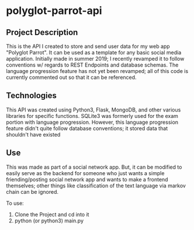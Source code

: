 # polyglot-parrot-api

## Project Description

This is the API I created to store and send user data for my web app "Polyglot Parrot". It can be used as a template for any basic social media application. Initially made in summer 2019; I recently revamped it to follow conventions w/ regards to REST Endpoints and database schemas. The language progression feature has not yet been revamped; all of this code is currently commented out so that it can be referenced.

## Technologies

This API was created using Python3, Flask, MongoDB, and other various libraries for specific functions. SQLite3 was formerly used for the exam portion with language progression. However, this language progression feature didn't quite follow database conventions; it stored data that shouldn't have existed

## Use

This was made as part of a social network app. But, it can be modified to easily serve as the backend for someone who just wants a simple friending/posting social network app and wants to make a frontend themselves; other things like classification of the text language via markov chain can be ignored.

To use:

1) Clone the Project and cd into it
2) python (or python3) main.py




